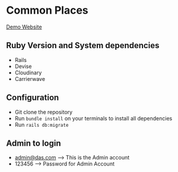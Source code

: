 # Common Places

[Demo Website](http://commonplaces-app.herokuapp.com/)

## Ruby Version and System dependencies
* Rails
* Devise
* Cloudinary
* Carrierwave

## Configuration
* Git clone the repository
* Run `bundle install` on your terminals to install all dependencies
* Run `rails db:migrate`

## Admin to login
* admin@das.com --> This is the Admin account
* 123456 --> Password for Admin Account
